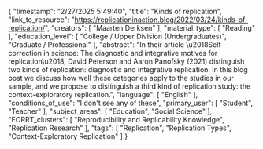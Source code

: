{
    "timestamp": "2/27/2025 5:49:40",
    "title": "Kinds of replication",
    "link_to_resource": "https://replicationinaction.blog/2022/03/24/kinds-of-replication/",
    "creators": [
        "Maarten Derksen"
    ],
    "material_type": [
        "Reading"
    ],
    "education_level": [
        "College / Upper Division (Undergraduates)",
        "Graduate / Professional"
    ],
    "abstract": "In their article \u2018Self-correction in science: The diagnostic and integrative motives for replication\u2018, David Peterson and Aaron Panofsky (2021) distinguish two kinds of replication: diagnostic and integrative replication. In this blog post we discuss how well these categories apply to the studies in our sample, and we propose to distinguish a third kind of replication study: the context-exploratory replication.",
    "language": [
        "English"
    ],
    "conditions_of_use": "I don't see any of these",
    "primary_user": [
        "Student",
        "Teacher"
    ],
    "subject_areas": [
        "Education",
        "Social Science"
    ],
    "FORRT_clusters": [
        "Reproducibility and Replicability Knowledge",
        "Replication Research"
    ],
    "tags": [
        "Replication",
        "Replication Types",
        "Context-Exploratory Replication"
    ]
}